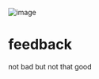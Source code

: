 ![image](https://user-images.githubusercontent.com/104501394/229536006-567a3519-9e90-40c3-9af7-de3d1e204ce3.png)

# feedback
not bad but not that good
